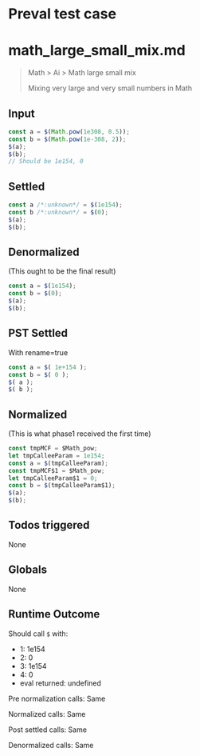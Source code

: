 # Preval test case

# math_large_small_mix.md

> Math > Ai > Math large small mix
>
> Mixing very large and very small numbers in Math

## Input

`````js filename=intro
const a = $(Math.pow(1e308, 0.5));
const b = $(Math.pow(1e-308, 2));
$(a);
$(b);
// Should be 1e154, 0
`````


## Settled


`````js filename=intro
const a /*:unknown*/ = $(1e154);
const b /*:unknown*/ = $(0);
$(a);
$(b);
`````


## Denormalized
(This ought to be the final result)

`````js filename=intro
const a = $(1e154);
const b = $(0);
$(a);
$(b);
`````


## PST Settled
With rename=true

`````js filename=intro
const a = $( 1e+154 );
const b = $( 0 );
$( a );
$( b );
`````


## Normalized
(This is what phase1 received the first time)

`````js filename=intro
const tmpMCF = $Math_pow;
let tmpCalleeParam = 1e154;
const a = $(tmpCalleeParam);
const tmpMCF$1 = $Math_pow;
let tmpCalleeParam$1 = 0;
const b = $(tmpCalleeParam$1);
$(a);
$(b);
`````


## Todos triggered


None


## Globals


None


## Runtime Outcome


Should call `$` with:
 - 1: 1e154
 - 2: 0
 - 3: 1e154
 - 4: 0
 - eval returned: undefined

Pre normalization calls: Same

Normalized calls: Same

Post settled calls: Same

Denormalized calls: Same
